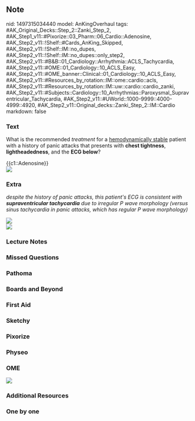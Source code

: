 ## Note
nid: 1497315034440
model: AnKingOverhaul
tags: #AK_Original_Decks::Step_2::Zanki_Step_2, #AK_Step1_v11::#Pixorize::03_Pharm::06_Cardio::Adenosine, #AK_Step2_v11::!Shelf::#Cards_AnKing_Skipped, #AK_Step2_v11::!Shelf::IM::no_dupes, #AK_Step2_v11::!Shelf::IM::no_dupes::only_step2, #AK_Step2_v11::#B&B::01_Cardiology::Arrhythmia::ACLS_Tachycardia, #AK_Step2_v11::#OME::01_Cardiology::10_ACLS_Easy, #AK_Step2_v11::#OME_banner::Clinical::01_Cardiology::10_ACLS_Easy, #AK_Step2_v11::#Resources_by_rotation::IM::ome::cardio::acls, #AK_Step2_v11::#Resources_by_rotation::IM::uw::cardio::cardio_zanki, #AK_Step2_v11::#Subjects::Cardiology::10_Arrhythmias::Paroxysmal_Supraventricular_Tachycardia, #AK_Step2_v11::#UWorld::1000-9999::4000-4999::4920, #AK_Step2_v11::Original_decks::Zanki_Step_2::IM::Cardio
markdown: false

### Text
What is the recommended <i>treatment</i> for a <u>hemodynamically
stable</u> patient with a history of panic attacks that presents
with <b>chest tightness</b>, <b>lightheadedness</b>, and the <b>ECG
below</b>?
<div>
  {{c1::Adenosine}}
</div>
<div><img src="adenosine.png"></div>

### Extra
<i>despite the history of panic attacks, this patient's ECG is
consistent with <b>supraventricular tachycardia</b> due to
irregular P wave morphology (versus sinus tachycardia in panic
attacks, which has regular P wave morphology)</i>
<div>
  <i><img src="uw.png"></i>
</div>
<div>
  <i><img src="sinus%20tach.png"></i>
</div>

### Lecture Notes


### Missed Questions


### Pathoma


### Boards and Beyond


### First Aid


### Sketchy


### Pixorize


### Physeo


### OME
<div class="ome-widget">
  <a href=
  "https://onlinemeded.org/spa/cardiology/acls-easy/acquire?ref=anki">
  <img src="_OME_AnkiFlashcards_Lesson_3.png"></a>
</div>

### Additional Resources


### One by one

